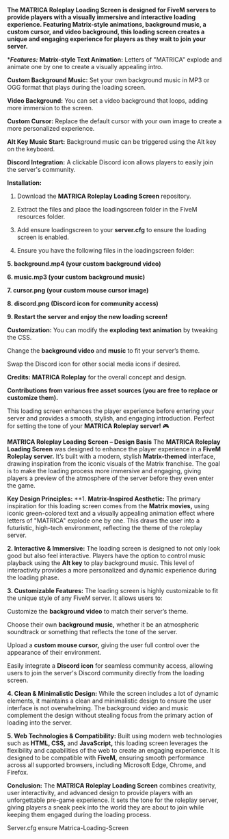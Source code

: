 **The MATRICA Roleplay Loading Screen is designed for FiveM servers to provide players with a visually immersive and interactive loading experience. 
Featuring Matrix-style animations, background music, a custom cursor, and video background, this loading screen creates a unique and engaging experience for players as they wait to join your server.**


**__Features:__*
**Matrix-style Text Animation:** Letters of "MATRICA" explode and animate one by one to create a visually appealing intro.

**Custom Background Music:** Set your own background music in MP3 or OGG format that plays during the loading screen.

**Video Background:** You can set a video background that loops, adding more immersion to the screen.

**Custom Cursor:** Replace the default cursor with your own image to create a more personalized experience.

**Alt Key Music Start:** Background music can be triggered using the Alt key on the keyboard.

**Discord Integration:** A clickable Discord icon allows players to easily join the server's community.

**Installation:**
1. Download the **MATRICA Roleplay Loading Screen** repository.

2. Extract the files and place the loadingscreen folder in the FiveM resources folder.

3. Add ensure loadingscreen to your **server.cfg** to ensure the loading screen is enabled.

4. Ensure you have the following files in the loadingscreen folder:

**5. background.mp4 (your custom background video)**

**6. music.mp3 (your custom background music)**

**7. cursor.png (your custom mouse cursor image)**

**8. discord.png (Discord icon for community access)**

**9. Restart the server and enjoy the new loading screen!**

**Customization:**
You can modify the **exploding text animation** by tweaking the CSS.

Change the **background video** and **music** to fit your server’s theme.

Swap the Discord icon for other social media icons if desired.

**Credits:**
**MATRICA Roleplay** for the overall concept and design.

**Contributions from various free asset sources (you are free to replace or customize them).**

This loading screen enhances the player experience before entering your server and provides a smooth, stylish, and engaging introduction. 
Perfect for setting the tone of your **MATRICA Roleplay server!** 🎮



**MATRICA Roleplay Loading Screen – Design Basis**
The **MATRICA Roleplay Loading Screen** was designed to enhance the player experience in a **FiveM Roleplay server.** 
It’s built with a modern, stylish **Matrix-themed** interface, drawing inspiration from the iconic visuals of the Matrix franchise. 
The goal is to make the loading process more immersive and engaging, giving players a preview of the atmosphere of the server before they even enter the game.

**Key Design Principles:**
**1. **Matrix-Inspired Aesthetic:**
The primary inspiration for this loading screen comes from the **Matrix movies,** using iconic green-colored text and a visually appealing animation effect where letters of "MATRICA" explode one by one. 
This draws the user into a futuristic, high-tech environment, reflecting the theme of the roleplay server.

**2. Interactive & Immersive:**
The loading screen is designed to not only look good but also feel interactive. 
Players have the option to control music playback using the **Alt key** to play background music. 
This level of interactivity provides a more personalized and dynamic experience during the loading phase.

**3. Customizable Features:**
The loading screen is highly customizable to fit the unique style of any FiveM server. It allows users to:

Customize the **background video** to match their server’s theme.

Choose their own **background music,** whether it be an atmospheric soundtrack or something that reflects the tone of the server.

Upload a **custom mouse cursor,** giving the user full control over the appearance of their environment.

Easily integrate a **Discord icon** for seamless community access, allowing users to join the server's Discord community directly from the loading screen.

**4. Clean & Minimalistic Design:**
While the screen includes a lot of dynamic elements, it maintains a clean and minimalistic design to ensure the user interface is not overwhelming. 
The background video and music complement the design without stealing focus from the primary action of loading into the server.

**5. Web Technologies & Compatibility:**
Built using modern web technologies such as **HTML, CSS,** and **JavaScript,** this loading screen leverages the flexibility and capabilities of the web to create an engaging experience. 
It is designed to be compatible with **FiveM,** ensuring smooth performance across all supported browsers, including Microsoft Edge, Chrome, and Firefox.

**Conclusion:**
The **MATRICA Roleplay Loading Screen** combines creativity, user interactivity, and advanced design to provide players with an unforgettable pre-game experience. 
It sets the tone for the roleplay server, giving players a sneak peek into the world they are about to join while keeping them engaged during the loading process.

Server.cfg
ensure Matrica-Loading-Screen
